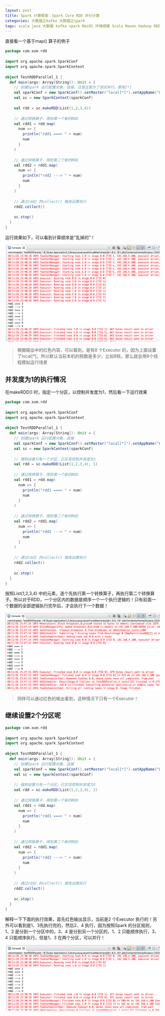 ```yaml
---
layout: post
title: Spark 计算框架：Spark Core RDD 并行计算
categories: 大数据之kafka 大数据之spark
tags: scala java 大数据 kafka spark MacOS 环境搭建 Scala Maven Hadoop RDD 累加器 广播变量 装饰者 设计模式 IO 分区 并行度 算子 转换算子 行动算子 
---
```


直接看一个基于map() 算子的例子

```scala
package com.xum.rdd

import org.apache.spark.SparkConf
import org.apache.spark.SparkContext

object TestRDDParallel_1 {
  def main(args: Array[String]): Unit = {
    // 创建Spark 运行配置对象，连接。注意这里为了测试并行，要用[*]
    val sparkConf = new SparkConf().setMaster("local[*]").setAppName("WordCount")
    val sc = new SparkContext(sparkConf)
    
    val rdd = sc.makeRDD(List(1,2,3,4))
    
    // 通过转换算子，得到第一个新的RDD
    val rdd1 = rdd.map(
      num => {
        println("rdd1 ===> " + num)
        num
      }
    )
    
    // 通过转换算子，得到第二个新的RDD
    val rdd2 = rdd1.map(
      num => {
        println("rdd2 ---> " + num)
        num
      }
    )
    
    // 通过rdd2 的collect() 触发运算执行
    rdd2.collect()
    
    sc.stop()
  }
}
```

运行效果如下，可以看到计算顺序是“乱掉的”！

![](../media/image/2020-11-25/01-01.png)

>根据输出中的红色内容，可以看到，是有8 个Executor 的，因为上面设置了local[*]，所以默认当前本机的核数是多少，比如8核，那么就会用8个线程模拟运行场景

## 并发度为1的执行情况

在makeRDD() 时，指定一个分区，以控制并发度为1，然后看一下运行效果

```scala
package com.xum.rdd

import org.apache.spark.SparkConf
import org.apache.spark.SparkContext

object TestRDDParallel_1 {
  def main(args: Array[String]): Unit = {
    // 创建Spark 运行配置对象，连接
    val sparkConf = new SparkConf().setMaster("local[*]").setAppName("WordCount")
    val sc = new SparkContext(sparkConf)
    
    // 强制设置只有一个分区，已实现控制并发度为1
    val rdd = sc.makeRDD(List(1,2,3,4), 1)
    
    // 通过转换算子，得到第一个新的RDD
    val rdd1 = rdd.map(
      num => {
        println("rdd1 ===> " + num)
        num
      }
    )
    
    // 通过转换算子，得到第二个新的RDD
    val rdd2 = rdd1.map(
      num => {
        println("rdd2 ---> " + num)
        num
      }
    )
    
    // 通过rdd2 的collect() 触发运算执行
    rdd2.collect()
    
    sc.stop()
  }
}
```

按照List(1,2,3,4) 中的元素，逐个先执行第一个转换算子，再执行第二个转换算子。所以对于RDD，一个分区内的数据是顺序一个一个执行逻辑的！只有前面一个数据的全部逻辑执行完毕后，才会执行下一个数据！

![](../media/image/2020-11-25/01-02.png)

>同样可以通过红色的输出看到，这种情况下只有一个Executor！

## 继续设置2个分区呢

```scala
package com.xum.rdd

import org.apache.spark.SparkConf
import org.apache.spark.SparkContext

object TestRDDParallel_1 {
  def main(args: Array[String]): Unit = {
    // 创建Spark 运行配置对象，连接
    val sparkConf = new SparkConf().setMaster("local[*]").setAppName("WordCount")
    val sc = new SparkContext(sparkConf)
    
    // 强制设置只有一个分区，已实现控制并发度为1
    val rdd = sc.makeRDD(List(1,2,3,4), 2)
    
    // 通过转换算子，得到第一个新的RDD
    val rdd1 = rdd.map(
      num => {
        println("rdd1 ===> " + num)
        num
      }
    )
    
    // 通过转换算子，得到第二个新的RDD
    val rdd2 = rdd1.map(
      num => {
        println("rdd2 ---> " + num)
        num
      }
    )
    
    // 通过rdd2 的collect() 触发运算执行
    rdd2.collect()
    
    sc.stop()
  }
}
```

解释一下下面的执行效果，首先红色输出显示，当前是2 个Executor 执行的！另外可以看到是1、3先执行完的，然后2、4 执行，因为按照Spark 的分区规则，1、2 是分到一个分区中的，3、4 是分到另一个分区的，1、2 只能顺序执行，3、4 只能顺序执行，但是1、3 在两个分区，可以并行！

![](../media/image/2020-11-25/01-03.png)
